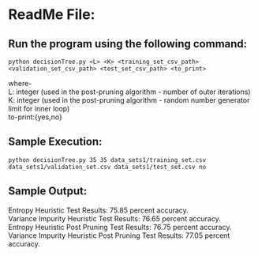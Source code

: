 # **ReadMe File:**

## Run the program using the following command:

```
python decisionTree.py <L> <K> <training_set_csv_path> <validation_set_csv_path> <test_set_csv_path> <to_print>
```

   where-  
   L: integer (used in the post-pruning algorithm - number of outer iterations)  
   K: integer (used in the post-pruning algorithm - random number generator limit for inner loop)  
   to-print:{yes,no}

## Sample Execution:

```
python decisionTree.py 35 35 data_sets1/training_set.csv data_sets1/validation_set.csv data_sets1/test_set.csv no
```

## Sample Output:

   Entropy Heuristic Test Results: 75.85 percent accuracy.  
   Variance Impurity Heuristic Test Results: 76.65 percent accuracy.  
   Entropy Heuristic Post Pruning Test Results: 76.75 percent accuracy.  
   Variance Impurity Heuristic Post Pruning Test Results: 77.05 percent accuracy.  
